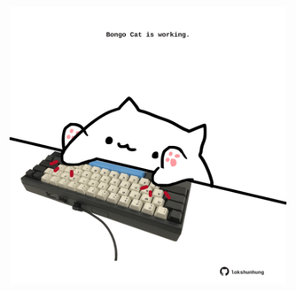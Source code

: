 <!-- built at 13/07/2023, 11:01:04 UTC -->
<p align="center">
  <img width="500" height="500" src="./ReadmeImage.svg">
</p>
